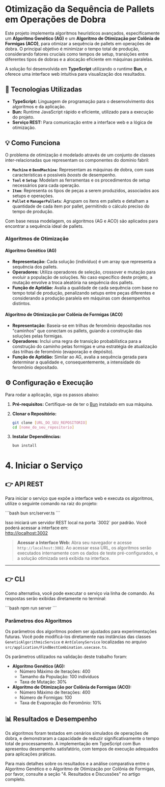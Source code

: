 # Otimização da Sequência de Pallets em Operações de Dobra

Este projeto implementa algoritmos heurísticos avançados, especificamente um **Algoritmo Genético (AG)** e um **Algoritmo de Otimização por Colônia de Formigas (ACO)**, para otimizar a sequência de pallets em operações de dobra. O principal objetivo é minimizar o tempo total de produção, considerando fatores cruciais como tempos de setup, transições entre diferentes tipos de dobras e a alocação eficiente em máquinas paralelas.

A solução foi desenvolvida em **TypeScript** utilizando o runtime **Bun**, e oferece uma interface web intuitiva para visualização dos resultados.

## 🚀 Tecnologias Utilizadas

* **TypeScript:** Linguagem de programação para o desenvolvimento dos algoritmos e da aplicação.
* **Bun:** Runtime JavaScript rápido e eficiente, utilizado para a execução do projeto.
* **Serviço REST:** Para comunicação entre a interface web e a lógica de otimização.

## 💡 Como Funciona

O problema de otimização é modelado através de um conjunto de classes inter-relacionadas que representam os componentes do domínio fabril:

* **`Machine` e `BendMachine`**: Representam as máquinas de dobra, com suas características e possíveis *boosts* de desempenho.
* **`Tool` e `Setup`**: Modelam as ferramentas e os procedimentos de setup necessários para cada operação.
* **`Item`**: Representa os tipos de peças a serem produzidos, associados aos setups e operações.
* **`Pallet` e `ManagerPallets`**: Agrupam os itens em pallets e detalham a quantidade de cada item por pallet, permitindo o cálculo preciso do tempo de produção.

Com base nessa modelagem, os algoritmos (AG e ACO) são aplicados para encontrar a sequência ideal de pallets.

### Algoritmos de Otimização

#### Algoritmo Genético (AG)
* **Representação:** Cada solução (indivíduo) é um array que representa a sequência dos pallets.
* **Operadores:** Utiliza operadores de seleção, crossover e mutação para evoluir a população de soluções. No caso específico deste projeto, a mutação envolve a troca aleatória na sequência dos pallets.
* **Função de Aptidão:** Avalia a qualidade de cada sequência com base no tempo total de produção, penalizando setups entre peças diferentes e considerando a produção paralela em máquinas com desempenhos distintos.

#### Algoritmo de Otimização por Colônia de Formigas (ACO)
* **Representação:** Baseia-se em trilhas de feromônio depositadas nos "caminhos" que conectam os pallets, guiando a construção das soluções pelas formigas.
* **Operadores:** Inclui uma regra de transição probabilística para a construção do caminho pelas formigas e uma estratégia de atualização das trilhas de feromônio (evaporação e depósito).
* **Função de Aptidão:** Similar ao AG, avalia a sequência gerada para determinar a qualidade e, consequentemente, a intensidade do feromônio depositado.

## ⚙️ Configuração e Execução

Para rodar a aplicação, siga os passos abaixo:

1.  **Pré-requisitos:** Certifique-se de ter o [Bun](https://bun.sh/) instalado em sua máquina.

2.  **Clonar o Repositório:**
    ```bash
    git clone [URL_DO_SEU_REPOSITORIO]
    cd [nome_do_seu_repositorio]
    ```

3.  **Instalar Dependências:**
    ```bash
    bun install
    ```

# 4. **Iniciar o Serviço**

## 👉 API REST

Para iniciar o serviço que expõe a interface web e executa os algoritmos, utilize o seguinte comando na raiz do projeto:

\`\`\`bash
bun src/server.ts
\`\`\`

Isso iniciará um servidor REST local na porta \`3002\` por padrão. Você poderá acessar a interface em:  
[http://localhost:3002](http://localhost:3002)

>  **Acessar a Interface Web:**
    Abra seu navegador e acesse `http://localhost:3002`. Ao acessar essa URL, os algoritmos serão executados internamente com os dados de teste pré-configurados, e a solução otimizada será exibida na interface.
---

## 👉 CLI

Como alternativa, você pode executar o serviço via linha de comando. As respostas serão exibidas diretamente no terminal:

\`\`\`bash
npm run server
\`\`\`


### Parâmetros dos Algoritmos

Os parâmetros dos algoritmos podem ser ajustados para experimentações futuras. Você pode modificá-los diretamente nas instâncias das classes `GeneticAlgorithmicService` e `AntColonyService` localizadas no arquivo `src/application/FindBestCombination.usecase.ts`.

Os parâmetros utilizados na validação deste trabalho foram:

* **Algoritmo Genético (AG):**
    * Número Máximo de Iterações: 400
    * Tamanho da População: 100 indivíduos
    * Taxa de Mutação: 30%
* **Algoritmo de Otimização por Colônia de Formigas (ACO):**
    * Número Máximo de Iterações: 400
    * Número de Formigas: 100
    * Taxa de Evaporação do Feromônio: 10%

## 📊 Resultados e Desempenho

Os algoritmos foram testados em cenários simulados de operações de dobra, e demonstraram a capacidade de reduzir significativamente o tempo total de processamento. A implementação em TypeScript com Bun apresentou desempenho satisfatório, com tempos de execução adequados para aplicações práticas.

Para mais detalhes sobre os resultados e a análise comparativa entre o Algoritmo Genético e o Algoritmo de Otimização por Colônia de Formigas, por favor, consulte a seção "4. Resultados e Discussões" no artigo completo.


